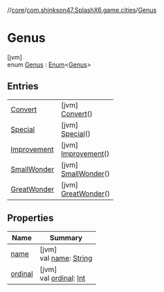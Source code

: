 //[core](../../../index.md)/[com.shinkson47.SplashX6.game.cities](../index.md)/[Genus](index.md)

# Genus

[jvm]\
enum [Genus](index.md) : [Enum](https://kotlinlang.org/api/latest/jvm/stdlib/kotlin/-enum/index.html)&lt;[Genus](index.md)&gt;

## Entries

| | |
|---|---|
| [Convert](-convert/index.md) | [jvm]<br>[Convert](-convert/index.md)() |
| [Special](-special/index.md) | [jvm]<br>[Special](-special/index.md)() |
| [Improvement](-improvement/index.md) | [jvm]<br>[Improvement](-improvement/index.md)() |
| [SmallWonder](-small-wonder/index.md) | [jvm]<br>[SmallWonder](-small-wonder/index.md)() |
| [GreatWonder](-great-wonder/index.md) | [jvm]<br>[GreatWonder](-great-wonder/index.md)() |

## Properties

| Name | Summary |
|---|---|
| [name](../../com.shinkson47.SplashX6.network/-packet-type/-ping/index.md#-372974862%2FProperties%2F971615585) | [jvm]<br>val [name](../../com.shinkson47.SplashX6.network/-packet-type/-ping/index.md#-372974862%2FProperties%2F971615585): [String](https://kotlinlang.org/api/latest/jvm/stdlib/kotlin/-string/index.html) |
| [ordinal](../../com.shinkson47.SplashX6.network/-packet-type/-ping/index.md#-739389684%2FProperties%2F971615585) | [jvm]<br>val [ordinal](../../com.shinkson47.SplashX6.network/-packet-type/-ping/index.md#-739389684%2FProperties%2F971615585): [Int](https://kotlinlang.org/api/latest/jvm/stdlib/kotlin/-int/index.html) |
